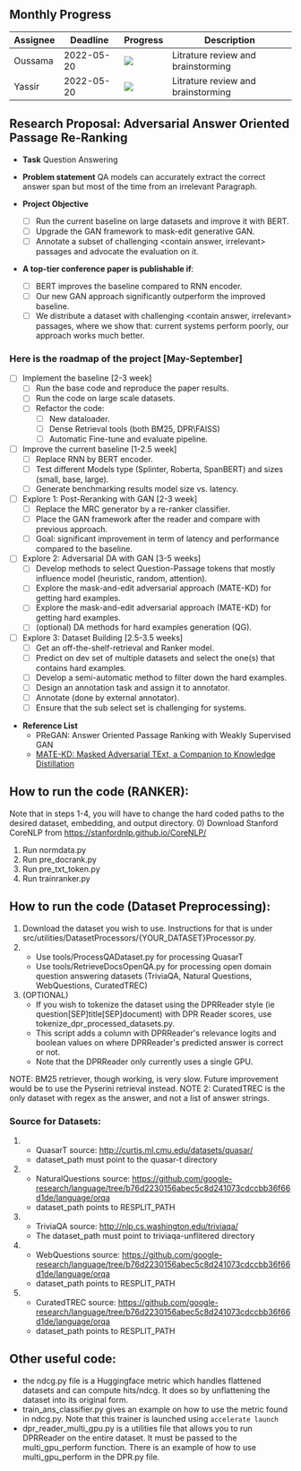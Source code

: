## Monthly Progress

| Assignee                      | Deadline   | Progress                                                                 | Description                                |
|-------------------------------|------------|--------------------------------------------------------------------------|--------------------------------------------|
| Oussama             | 2022-05-20 | ![](https://us-central1-progress-markdown.cloudfunctions.net/progress/100) | Litrature review  and brainstorming                      |
| Yassir             | 2022-05-20 | ![](https://us-central1-progress-markdown.cloudfunctions.net/progress/100) | Litrature review  and brainstorming                      |

## Research Proposal: Adversarial Answer Oriented Passage Re-Ranking

* **Task** Question Answering

* **Problem statement** QA models can accurately extract the correct answer span but most of the time from an irrelevant Paragraph.  

* **Project Objective**
    * [ ] Run the current baseline on large datasets and improve it with BERT.
    * [ ] Upgrade the GAN framework to mask-edit generative GAN.
    * [ ] Annotate a subset of challenging <contain answer, irrelevant> passages and advocate the evaluation on it.  
     
* **A top-tier conference paper is publishable if**: 
    * [ ] BERT improves the baseline compared to RNN encoder.
    * [ ] Our new GAN approach significantly outperform the improved baseline.
    * [ ] We distribute a dataset with challenging <contain answer, irrelevant> passages, where we show that: current systems perform poorly, our approach works much better.  

### Here is the roadmap of the project [May-September]

* [ ] Implement the baseline [2-3 week]
    * [ ] Run the base code and reproduce the paper results.
    * [ ] Run the code on large scale datasets.
    * [ ] Refactor the code: 
        * [ ] New dataloader.
        * [ ] Dense Retrieval tools (both BM25, DPR\FAISS)
        * [ ] Automatic Fine-tune and evaluate pipeline. 

* [ ] Improve the current baseline [1-2.5 week]
    * [ ] Replace RNN by BERT encoder.
    * [ ] Test different Models type (Splinter, Roberta, SpanBERT) and sizes (small, base, large).
    * [ ] Generate benchmarking results model size vs. latency.

* [ ] Explore 1: Post-Reranking with GAN [2-3 week]
    * [ ] Replace the MRC generator by a re-ranker classifier.
    * [ ] Place the GAN framework after the reader and compare with previous approach.
    * [ ] Goal: significant improvement in term of latency and performance compared to the baseline.

* [ ] Explore 2: Adversarial DA with GAN [3-5 weeks]
    * [ ] Develop methods to select Question-Passage tokens that mostly influence model (heuristic, random, attention).  
    * [ ] Explore the mask-and-edit adversarial  approach (MATE-KD) for getting hard <contain answer-irrelevant> examples.
    * [ ] Explore the mask-and-edit adversarial  approach (MATE-KD) for getting hard <not contain answer-relevant> examples.
    * [ ] (optional) DA methods for hard examples generation (QG).

* [ ] Explore 3: Dataset Building [2.5-3.5 weeks]
    * [ ] Get an off-the-shelf-retrieval and Ranker model.
    * [ ] Predict on dev set of multiple datasets and select the one(s) that contains hard  <contain answer-irrelevant> examples.
    * [ ] Develop a semi-automatic method to filter down the hard <contain answer-irrelevant> examples.
    * [ ] Design an annotation task and assign it to annotator.
    * [ ] Annotate (done by external annotator).
    * [ ] Ensure that the sub select set is challenging for systems.

* **Reference List**
    * PReGAN: Answer Oriented Passage Ranking with Weakly
Supervised GAN
    * [MATE-KD: Masked Adversarial TExt, a Companion to Knowledge
Distillation](https://arxiv.org/pdf/2105.05912.pdf)


## How to run the code (RANKER):
Note that in steps 1-4, you will have to change the hard coded paths to the desired dataset, embedding, and output directory.
0) Download Stanford CoreNLP from https://stanfordnlp.github.io/CoreNLP/
1) Run normdata.py 
2) Run pre_docrank.py
3) Run pre_txt_token.py
4) Run trainranker.py

## How to run the code (Dataset Preprocessing):
1) Download the dataset you wish to use. Instructions for that is under src/utilities/DatasetProcessors/{YOUR_DATASET}Processor.py.
2)
    - Use tools/ProcessQADataset.py for processing QuasarT
    - Use tools/RetrieveDocsOpenQA.py for processing open domain question answering datasets (TriviaQA, Natural Questions, WebQuestions, CuratedTREC)
3) (OPTIONAL)
    - If you wish to tokenize the dataset using the DPRReader style (ie question[SEP]title[SEP]document) with DPR Reader scores, use tokenize_dpr_processed_datasets.py.
    - This script adds a column with DPRReader's relevance logits and boolean values on where DPRReader's predicted answer is correct or not. 
    - Note that the DPRReader only currently uses a single GPU.

NOTE: BM25 retriever, though working, is very slow. Future improvement would be to use the Pyserini retrieval instead.
NOTE 2: CuratedTREC is the only dataset with regex as the answer, and not a list of answer strings. 

### Source for Datasets:
1)  - QuasarT source: http://curtis.ml.cmu.edu/datasets/quasar/
    - dataset_path must point to the quasar-t directory
2)  - NaturalQuestions source: https://github.com/google-research/language/tree/b76d2230156abec5c8d241073cdccbb36f66d1de/language/orqa
    - dataset_path points to RESPLIT_PATH
3)  - TriviaQA source: http://nlp.cs.washington.edu/triviaqa/
    - The dataset_path must point to triviaqa-unflitered directory
4)  - WebQuestions source: https://github.com/google-research/language/tree/b76d2230156abec5c8d241073cdccbb36f66d1de/language/orqa
    - dataset_path points to RESPLIT_PATH
5)  - CuratedTREC source: https://github.com/google-research/language/tree/b76d2230156abec5c8d241073cdccbb36f66d1de/language/orqa
    - dataset_path points to RESPLIT_PATH

## Other useful code:
- the ndcg.py file is a Huggingface metric which handles flattened datasets and can compute hits/ndcg. It does so by unflattening the dataset into its original form.
- train_ans_classifier.py gives an example on how to use the metric found in ndcg.py. Note that this trainer is launched using ```accelerate launch```
- dpr_reader_multi_gpu.py is a utilities file that allows you to run DPRReader on the entire dataset. It must be passed to the multi_gpu_perform function. There is an example of how to use multi_gpu_perform in the DPR.py file.